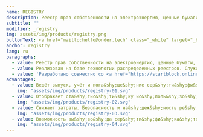 ```yaml
---
name: REGISTRY
description: Реестр прав собственности на электроэнергию, ценные бумаги, недвижимость
subtitle: ""
modifier: _registry
img: assets/img/products/registry.png
buttonText: <a href="mailto:hello@onder.tech" class="_white" target="_blank">Запросить демо</a>
anchor: registry
lang: ru
paragraphs:
  - value: Реестр прав собственности на электроэнергию, ценные бумаги, недвижимость и пр.
  - value: Реализован на базе технологии распределенных реестров. Служит для выдачи и обращения цифровых активов, которые хранят право на собственность.
  - value: 'Разработано совместно со <a href="https://startblock.online/" target="_blank">StartBlock</a> на примере реестра зеленых сертификатов.'
advantages:
  - value: Ведёт выпуск, учёт и пога&shy;ше&shy;ние сер&shy;ти&shy;фи&shy;ка&shy;тов
    img: "assets/img/products/registry-01.svg"
  - value: Отображает ста&shy;тис&shy;ти&shy;ку ис&shy;поль&shy;зо&shy;ва&shy;ния серти&shy;фи&shy;ка&shy;тов
    img: "assets/img/products/registry-02.svg"
  - value: Снижает затраты. Безопасность и на&shy;деж&shy;ность ре&shy;естра при лю&shy;бом чис&shy;ле поль&shy;зо&shy;ва&shy;те&shy;лей
    img: "assets/img/products/registry-03.svg"
  - value: Возможность вы&shy;во&shy;да сер&shy;ти&shy;фи&shy;ка&shy;тов на ми&shy;ро&shy;вые тор&shy;го&shy;вые пло&shy;щад&shy;ки
    img: "assets/img/products/registry-04.svg"
---
```

